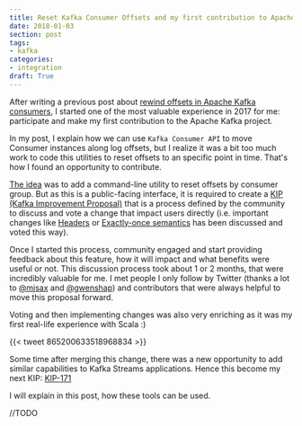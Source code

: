 ```yaml
---
title: Reset Kafka Consumer Offsets and my first contribution to Apache Kafka
date: 2018-01-03
section: post
tags:
- kafka
categories:
- integration
draft: True
---
```


After writing a previous post about [rewind offsets in Apache Kafka consumers](https://jeqo.github.io/post/2017-01-31-kafka-rewind-consumers-offset/),
I started one of the most valuable experience in 2017 for me: participate and make my first contribution to the Apache Kafka project.

In my post, I explain how we can use `Kafka Consumer API` to move Consumer instances along log offsets, but I realize it was a bit too much work
to code this utilities to reset offsets to an specific point in time. That's how I found an opportunity to contribute.

<!--more-->

[The idea](https://cwiki.apache.org/confluence/display/KAFKA/KIP-122%3A+Add+Reset+Consumer+Group+Offsets+tooling) was to add a command-line utility to reset offsets by consumer group.
But as this is a public-facing interface, it is required to create
a [KIP (Kafka Improvement Proposal)](https://cwiki.apache.org/confluence/display/KAFKA/Kafka+Improvement+Proposals) that is a process defined
by the community to discuss and vote a change that impact users directly (i.e. important changes like [Headers](https://cwiki.apache.org/confluence/display/KAFKA/KIP-82+-+Add+Record+Headers)
or [Exactly-once semantics](https://cwiki.apache.org/confluence/display/KAFKA/KIP-98+-+Exactly+Once+Delivery+and+Transactional+Messaging) has been
discussed and voted this way).

Once I started this process, community engaged and start providing feedback about this feature, how it will impact and what benefits were useful or not.
This discussion process took about 1 or 2 months, that were incredibly valuable for me. I met people I only follow by Twitter
(thanks a lot to [@mjsax](https://twitter.com/mjsax) and [@gwenshap](https://twitter.com/gwenshap)) and contributors that
were always helpful to move this proposal forward.

Voting and then implementing changes was also very enriching as it was my first real-life experience with Scala :)

{{< tweet 865200633518968834 >}}

Some time after merging this change, there was a new opportunity to add similar capabilities to Kafka Streams applications.
Hence this become my next KIP: [KIP-171](https://cwiki.apache.org/confluence/display/KAFKA/KIP-171+-+Extend+Consumer+Group+Reset+Offset+for+Stream+Application)

I will explain in this post, how these tools can be used.

//TODO